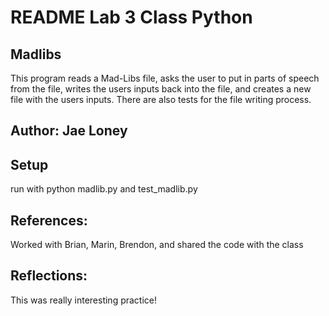 # README Lab 3 Class Python 
## Madlibs

This program reads a Mad-Libs file, asks the user to put in parts of speech from the file, writes the users inputs back into the file, and creates a new file with the users inputs. There are also tests for the file writing process.

## Author: Jae Loney

## Setup
run with python madlib.py and test_madlib.py

## References: 
Worked with Brian, Marin, Brendon, and shared the code with the class 

## Reflections:
This was really interesting practice!